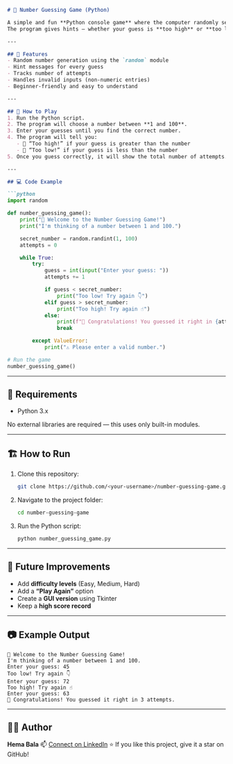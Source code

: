 
````markdown
# 🎯 Number Guessing Game (Python)

A simple and fun **Python console game** where the computer randomly selects a number between 1 and 100, and the user tries to guess it!  
The program gives hints — whether your guess is **too high** or **too low** — until you get it right.

---

## 🚀 Features
- Random number generation using the `random` module  
- Hint messages for every guess  
- Tracks number of attempts  
- Handles invalid inputs (non-numeric entries)  
- Beginner-friendly and easy to understand  

---

## 🧠 How to Play
1. Run the Python script.
2. The program will choose a number between **1 and 100**.
3. Enter your guesses until you find the correct number.
4. The program will tell you:
   - 🔼 “Too high!” if your guess is greater than the number  
   - 🔽 “Too low!” if your guess is less than the number  
5. Once you guess correctly, it will show the total number of attempts.

---

## 💻 Code Example

```python
import random

def number_guessing_game():
    print("🎯 Welcome to the Number Guessing Game!")
    print("I'm thinking of a number between 1 and 100.")

    secret_number = random.randint(1, 100)
    attempts = 0

    while True:
        try:
            guess = int(input("Enter your guess: "))
            attempts += 1

            if guess < secret_number:
                print("Too low! Try again 👇")
            elif guess > secret_number:
                print("Too high! Try again ☝️")
            else:
                print(f"🎉 Congratulations! You guessed it right in {attempts} attempts.")
                break

        except ValueError:
            print("⚠️ Please enter a valid number.")

# Run the game
number_guessing_game()
````

---

## 🧩 Requirements

* Python 3.x

No external libraries are required — this uses only built-in modules.

---

## 🏗️ How to Run

1. Clone this repository:

   ```bash
   git clone https://github.com/<your-username>/number-guessing-game.git
   ```
2. Navigate to the project folder:

   ```bash
   cd number-guessing-game
   ```
3. Run the Python script:

   ```bash
   python number_guessing_game.py
   ```

---

## 🌟 Future Improvements

* Add **difficulty levels** (Easy, Medium, Hard)
* Add a **“Play Again”** option
* Create a **GUI version** using Tkinter
* Keep a **high score record**

---

## 📷 Example Output

```
🎯 Welcome to the Number Guessing Game!
I'm thinking of a number between 1 and 100.
Enter your guess: 45
Too low! Try again 👇
Enter your guess: 72
Too high! Try again ☝️
Enter your guess: 63
🎉 Congratulations! You guessed it right in 3 attempts.
```

---

## 👩‍💻 Author

**Hema Bala**
📫 [Connect on LinkedIn](https://www.linkedin.com/in/your-profile)
⭐ If you like this project, give it a star on GitHub!

```


